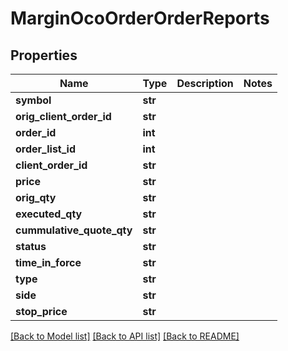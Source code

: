# MarginOcoOrderOrderReports

## Properties
Name | Type | Description | Notes
------------ | ------------- | ------------- | -------------
**symbol** | **str** |  | 
**orig_client_order_id** | **str** |  | 
**order_id** | **int** |  | 
**order_list_id** | **int** |  | 
**client_order_id** | **str** |  | 
**price** | **str** |  | 
**orig_qty** | **str** |  | 
**executed_qty** | **str** |  | 
**cummulative_quote_qty** | **str** |  | 
**status** | **str** |  | 
**time_in_force** | **str** |  | 
**type** | **str** |  | 
**side** | **str** |  | 
**stop_price** | **str** |  | 

[[Back to Model list]](../README.md#documentation-for-models) [[Back to API list]](../README.md#documentation-for-api-endpoints) [[Back to README]](../README.md)

